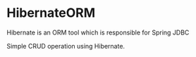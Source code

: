 # HibernateORM
Hibernate is an ORM tool which is responsible for Spring JDBC  

Simple CRUD operation using Hibernate.
